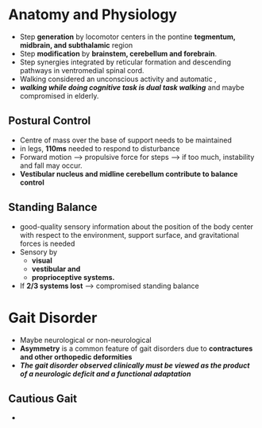 # Anatomy and Physiology 
- Step **generation** by locomotor centers in the pontine **tegmentum, midbrain, and subthalamic** region 
- Step **modification** by **brainstem, cerebellum and forebrain**. 
- Step synergies integrated by reticular formation and descending pathways in ventromedial spinal cord. 
- Walking considered an unconscious activity and automatic ,
- ***walking while doing cognitive task is dual task walking*** and maybe compromised in elderly. 
## Postural Control 
 - Centre of mass over the base of support needs to be maintained 
 - in legs, **110ms** needed to respond to disturbance 
 - Forward motion --> propulsive force for steps --> if too much, instability and fall may occur. 
 - **Vestibular nucleus and midline cerebellum contribute to balance control**  
## Standing Balance
- good-quality sensory information about the position of the body center with respect to the environment, support surface, and gravitational forces is needed 
- Sensory by 
	- **visual** 
	- **vestibular and** 
	- **proprioceptive systems.** 
- If **2/3 systems lost** --> compromised standing balance 
# Gait Disorder 
- Maybe neurological or non-neurological 
- **Asymmetry** is a common feature of gait disorders due to **contractures and other orthopedic deformities** 
- ***The gait disorder observed clinically must be viewed as the product of a neurologic deficit and a functional adaptation*** 
## Cautious Gait 
- 
